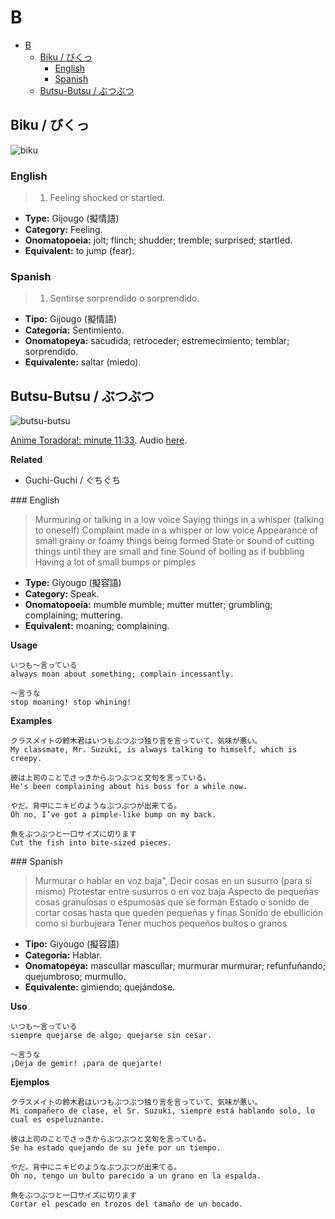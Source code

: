# B

- [B](#b)
  - [Biku / びくっ](#biku--びくっ)
    - [English](#english)
    - [Spanish](#spanish)
  - [Butsu-Butsu / ぶつぶつ](#butsu-butsu--ぶつぶつ)

## Biku / びくっ

![biku](https://pbs.twimg.com/media/E7k1EfWUYAEARmn.jpg)

### English

> 1. Feeling shocked or startled.

- **Type:** Gijougo (擬情語)
- **Category:** Feeling.
- **Onomatopoeia:** jolt; flinch; shudder; tremble; surprised; startled.
- **Equivalent:** to jump (fear).

### Spanish

> 1. Sentirse sorprendido o sorprendido.

- **Tipo:** Gijougo (擬情語)
- **Categoría:** Sentimiento.
- **Onomatopeya:** sacudida; retroceder; estremecimiento; temblar; sorprendido.
- **Equivalente:** saltar (miedo).

## Butsu-Butsu / ぶつぶつ

![butsu-butsu](https://pbs.twimg.com/media/FGA1L7XXoAUoaeH.jpg)

[Anime Toradora!: minute 11:33](https://zoro.to/watch/toradora-232?ep=4954). Audio [here](https://assets.languagepod101.com/dictionary/japanese/audiomp3.php?kana=ぶつぶつ).

**Related**

- Guchi-Guchi / ぐちぐち

### English

> Murmuring or talking in a low voice
> Saying things in a whisper (talking to oneself)
> Complaint made in a whisper or low voice
> Appearance of small grainy or foamy things being formed
> State or sound of cutting things until they are small and fine
> Sound of boiling as if bubbling
> Having a lot of small bumps or pimples

- **Type:** Giyougo (擬容語)
- **Category:** Speak.
- **Onomatopoeia:** mumble mumble; mutter mutter; grumbling; complaining; muttering.
- **Equivalent:** moaning; complaining.

**Usage**
```
いつも〜言っている
always moan about something; complain incessantly.

〜言うな
stop moaning! stop whining!
```

**Examples**
```
クラスメイトの鈴木君はいつもぶつぶつ独り言を言っていて、気味が悪い。
My classmate, Mr. Suzuki, is always talking to himself, which is creepy.

彼は上司のことでさっきからぶつぶつと文句を言っている。
He's been complaining about his boss for a while now.

やだ。背中にニキビのようなぶつぶつが出来てる。
Oh no, I’ve got a pimple-like bump on my back.

魚をぶつぶつと一口サイズに切ります
Cut the fish into bite-sized pieces.
```

### Spanish

> Murmurar o hablar en voz baja",
> Decir cosas en un susurro (para sí mismo)
> Protestar entre susurros o en voz baja
> Aspecto de pequeñas cosas granulosas o espumosas que se forman
> Estado o sonido de cortar cosas hasta que queden pequeñas y finas
> Sonido de ebullición como si burbujeara
> Tener muchos pequeños bultos o granos

- **Tipo:** Giyougo (擬容語)
- **Categoría:** Hablar.
- **Onomatopeya:** mascullar mascullar; murmurar murmurar; refunfuñando; quejumbroso; murmullo.
- **Equivalente:** gimiendo; quejándose.

**Uso**
```
いつも〜言っている
siempre quejarse de algo; quejarse sin cesar.

〜言うな
¡Deja de gemir! ¡para de quejarte!
```

**Ejemplos**
```
クラスメイトの鈴木君はいつもぶつぶつ独り言を言っていて、気味が悪い。
Mi compañero de clase, el Sr. Suzuki, siempre está hablando solo, lo cual es espeluznante.

彼は上司のことでさっきからぶつぶつと文句を言っている。
Se ha estado quejando de su jefe por un tiempo.

やだ。背中にニキビのようなぶつぶつが出来てる。
Oh no, tengo un bulto parecido a un grano en la espalda.

魚をぶつぶつと一口サイズに切ります
Cortar el pescado en trozos del tamaño de un bocado.
```